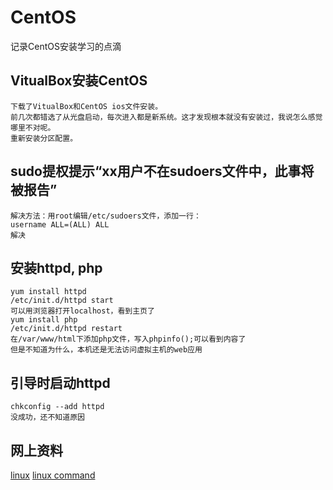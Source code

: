 
CentOS
============================
记录CentOS安装学习的点滴

## VitualBox安装CentOS
    下载了VitualBox和CentOS ios文件安装。
    前几次都错选了从光盘启动，每次进入都是新系统。这才发现根本就没有安装过，我说怎么感觉哪里不对呢。
    重新安装分区配置。

## sudo提权提示“xx用户不在sudoers文件中，此事将被报告”
    解决方法：用root编辑/etc/sudoers文件，添加一行：
    username ALL=(ALL) ALL
    解决

## 安装httpd, php
    yum install httpd
    /etc/init.d/httpd start
    可以用浏览器打开localhost，看到主页了
    yum install php
    /etc/init.d/httpd restart
    在/var/www/html下添加php文件，写入phpinfo();可以看到内容了
    但是不知道为什么，本机还是无法访问虚拟主机的web应用

## 引导时启动httpd
    chkconfig --add httpd
    没成功，还不知道原因


## 网上资料
[linux](http://www.linux.org/ "linux")
[linux command](http://linux.chinaitlab.com/special/linuxcom/ "linux command")

